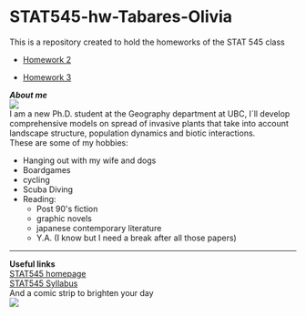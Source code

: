 # STAT545-hw-Tabares-Olivia
This is a repository created to hold the homeworks of the STAT 545 class

*  [Homework 2](https://github.com/OliviaTabares/STAT545-hw-Tabares-Olivia/tree/master/hw_02)  

*  [Homework 3](https://github.com/OliviaTabares/STAT545-hw-Tabares-Olivia/tree/master/hw_03)

**_About me_**  
![](http://williamslabubc.weebly.com/uploads/1/7/1/0/17102980/published/olivia.jpeg?1504668424)  
I am a new Ph.D. student at the Geography department at UBC, I´ll develop comprehensive models on spread of invasive plants that take into account landscape structure, population dynamics and biotic interactions.  
These are some of my hobbies:  

* Hanging out with my wife and dogs    
* Boardgames  
* cycling   
* Scuba Diving  
* Reading:
    * Post 90's fiction
    * graphic novels
    * japanese contemporary literature
    * Y.A. (I know but I need a break after all those papers)  
***

**Useful links**      
[STAT545 homepage](http://stat545.com/index.html)  
[STAT545 Syllabus](http://stat545.com/syllabus.html)  
And a comic strip to brighten your day  
![](http://phdcomics.com/comics/archive/phd091212s.gif)
